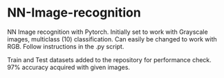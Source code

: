 # NN-Image-recognition
NN Image recognition with Pytorch. 
Initially set to work with Grayscale images, multiclass (10) classification. Can easily be changed to work with RGB. Follow instructions in the .py script.

Train and Test datasets added to the repository for performance check. 97% accuracy acquired with given images.

